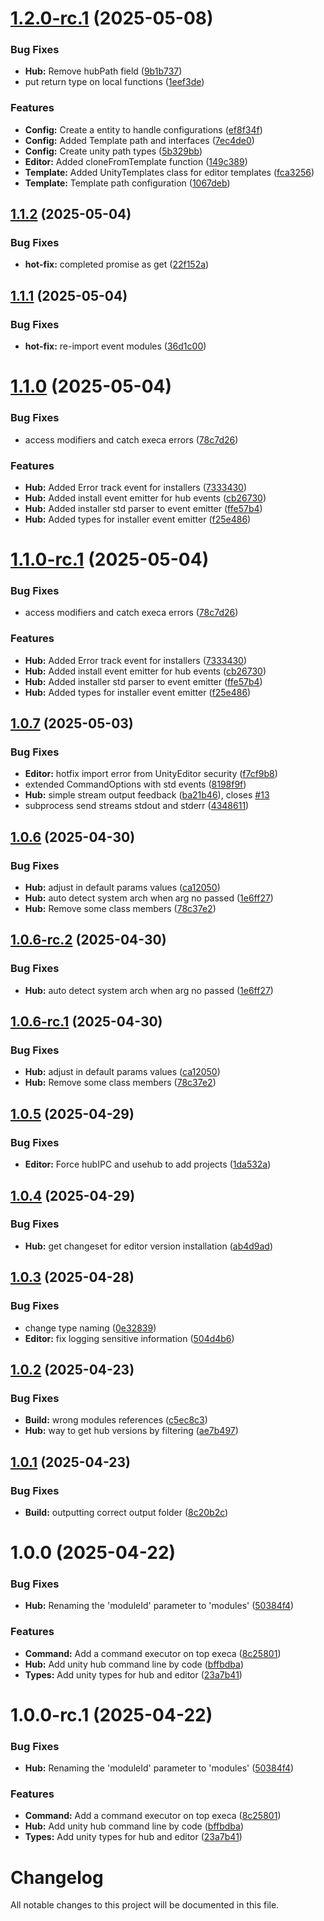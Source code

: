# [1.2.0-rc.1](https://github.com/NoTaskStudios/unity-cli-tools/compare/1.1.2...1.2.0-rc.1) (2025-05-08)


### Bug Fixes

* **Hub:** Remove hubPath field ([9b1b737](https://github.com/NoTaskStudios/unity-cli-tools/commit/9b1b737d90c91322872d715f86c9f7f53ae8c1ea))
* put return type on local functions ([1eef3de](https://github.com/NoTaskStudios/unity-cli-tools/commit/1eef3de26b03481cfc5476caa2d13a62b6fe0bdb))


### Features

* **Config:**  Create a entity to handle configurations ([ef8f34f](https://github.com/NoTaskStudios/unity-cli-tools/commit/ef8f34f143e2dcb1f1585588df23033ac68d3d80))
* **Config:** Added Template path and interfaces ([7ec4de0](https://github.com/NoTaskStudios/unity-cli-tools/commit/7ec4de0d9a22c50094d1ed027d3fa068245a9f73))
* **Config:** Create unity path types ([5b329bb](https://github.com/NoTaskStudios/unity-cli-tools/commit/5b329bb621b715bfaa63ead294d71c7bc8510fe2))
* **Editor:** Added cloneFromTemplate function ([149c389](https://github.com/NoTaskStudios/unity-cli-tools/commit/149c389c3421a8d88b06cdc32e690afa40b68f27))
* **Template:** Added UnityTemplates class for editor templates ([fca3256](https://github.com/NoTaskStudios/unity-cli-tools/commit/fca3256a14c4f8a8af701ced2f6449798f196020))
* **Template:** Template path configuration ([1067deb](https://github.com/NoTaskStudios/unity-cli-tools/commit/1067deb516d3ef7e4d5bb6f26298be44f3763774))

## [1.1.2](https://github.com/NoTaskStudios/unity-cli-tools/compare/1.1.1...1.1.2) (2025-05-04)


### Bug Fixes

* **hot-fix:** completed promise as get ([22f152a](https://github.com/NoTaskStudios/unity-cli-tools/commit/22f152a5da016371719649593a96005a636fa9c5))

## [1.1.1](https://github.com/NoTaskStudios/unity-cli-tools/compare/1.1.0...1.1.1) (2025-05-04)


### Bug Fixes

* **hot-fix:** re-import event modules ([36d1c00](https://github.com/NoTaskStudios/unity-cli-tools/commit/36d1c0011b663c88e321199ab953edc412b10ada))

# [1.1.0](https://github.com/NoTaskStudios/unity-cli-tools/compare/1.0.7...1.1.0) (2025-05-04)


### Bug Fixes

* access modifiers and catch execa errors ([78c7d26](https://github.com/NoTaskStudios/unity-cli-tools/commit/78c7d26e863fecfe6518384335f9f403cf4144e7))


### Features

* **Hub:** Added Error track event for installers ([7333430](https://github.com/NoTaskStudios/unity-cli-tools/commit/7333430a87b2a306e0d9915f2d5bb60baf538698))
* **Hub:** Added install event emitter for hub events ([cb26730](https://github.com/NoTaskStudios/unity-cli-tools/commit/cb26730c94840218dbc6300573dd601003632a33))
* **Hub:** Added installer std parser to event emitter ([ffe57b4](https://github.com/NoTaskStudios/unity-cli-tools/commit/ffe57b4b09a1d921573351526df5e887b23875cf))
* **Hub:** Added types for installer event emitter ([f25e486](https://github.com/NoTaskStudios/unity-cli-tools/commit/f25e48611e0d7b8b49aafea4f0900f65e42cc079))

# [1.1.0-rc.1](https://github.com/NoTaskStudios/unity-cli-tools/compare/1.0.7...1.1.0-rc.1) (2025-05-04)


### Bug Fixes

* access modifiers and catch execa errors ([78c7d26](https://github.com/NoTaskStudios/unity-cli-tools/commit/78c7d26e863fecfe6518384335f9f403cf4144e7))


### Features

* **Hub:** Added Error track event for installers ([7333430](https://github.com/NoTaskStudios/unity-cli-tools/commit/7333430a87b2a306e0d9915f2d5bb60baf538698))
* **Hub:** Added install event emitter for hub events ([cb26730](https://github.com/NoTaskStudios/unity-cli-tools/commit/cb26730c94840218dbc6300573dd601003632a33))
* **Hub:** Added installer std parser to event emitter ([ffe57b4](https://github.com/NoTaskStudios/unity-cli-tools/commit/ffe57b4b09a1d921573351526df5e887b23875cf))
* **Hub:** Added types for installer event emitter ([f25e486](https://github.com/NoTaskStudios/unity-cli-tools/commit/f25e48611e0d7b8b49aafea4f0900f65e42cc079))

## [1.0.7](https://github.com/NoTaskStudios/unity-cli-tools/compare/1.0.6...1.0.7) (2025-05-03)


### Bug Fixes

* **Editor:** hotfix import error from UnityEditor security ([f7cf9b8](https://github.com/NoTaskStudios/unity-cli-tools/commit/f7cf9b886e63df9e7ad2c10ac3351f42a73b9c81))
* extended CommandOptions with std events ([8198f9f](https://github.com/NoTaskStudios/unity-cli-tools/commit/8198f9f5fec330a389405194412310d22b3ab785))
* **Hub:** simple stream output feedback ([ba21b46](https://github.com/NoTaskStudios/unity-cli-tools/commit/ba21b462f3eee168909ae54003936e4c551bcaed)), closes [#13](https://github.com/NoTaskStudios/unity-cli-tools/issues/13)
* subprocess send streams stdout and stderr ([4348611](https://github.com/NoTaskStudios/unity-cli-tools/commit/4348611f96da5fbbed39895ac587a5e6caad1d03))

## [1.0.6](https://github.com/NoTaskStudios/unity-cli-tools/compare/1.0.5...1.0.6) (2025-04-30)


### Bug Fixes

* **Hub:** adjust in default params values ([ca12050](https://github.com/NoTaskStudios/unity-cli-tools/commit/ca120505433e4c6c01c54e1917de564a4883416b))
* **Hub:** auto detect system arch when arg no passed ([1e6ff27](https://github.com/NoTaskStudios/unity-cli-tools/commit/1e6ff27ca37a70014823693489447d8cd2ada9b9))
* **Hub:** Remove some class members ([78c37e2](https://github.com/NoTaskStudios/unity-cli-tools/commit/78c37e2b83197e6d8445bbdeeb23ff4c457eedd0))

## [1.0.6-rc.2](https://github.com/NoTaskStudios/unity-cli-tools/compare/1.0.6-rc.1...1.0.6-rc.2) (2025-04-30)


### Bug Fixes

* **Hub:** auto detect system arch when arg no passed ([1e6ff27](https://github.com/NoTaskStudios/unity-cli-tools/commit/1e6ff27ca37a70014823693489447d8cd2ada9b9))

## [1.0.6-rc.1](https://github.com/NoTaskStudios/unity-cli-tools/compare/1.0.5...1.0.6-rc.1) (2025-04-30)


### Bug Fixes

* **Hub:** adjust in default params values ([ca12050](https://github.com/NoTaskStudios/unity-cli-tools/commit/ca120505433e4c6c01c54e1917de564a4883416b))
* **Hub:** Remove some class members ([78c37e2](https://github.com/NoTaskStudios/unity-cli-tools/commit/78c37e2b83197e6d8445bbdeeb23ff4c457eedd0))

## [1.0.5](https://github.com/NoTaskStudios/unity-cli-tools/compare/1.0.4...1.0.5) (2025-04-29)


### Bug Fixes

* **Editor:** Force hubIPC and usehub to add projects ([1da532a](https://github.com/NoTaskStudios/unity-cli-tools/commit/1da532a5db4cb9d1e7404861e570633b4661be99))

## [1.0.4](https://github.com/NoTaskStudios/unity-cli-tools/compare/1.0.3...1.0.4) (2025-04-29)


### Bug Fixes

* **Hub:** get changeset for editor version installation ([ab4d9ad](https://github.com/NoTaskStudios/unity-cli-tools/commit/ab4d9adaeb3909bf44de5bdbbdde5e9c3ced297f))

## [1.0.3](https://github.com/NoTaskStudios/unity-cli-tools/compare/1.0.2...1.0.3) (2025-04-28)


### Bug Fixes

* change type naming ([0e32839](https://github.com/NoTaskStudios/unity-cli-tools/commit/0e32839146eaa6072dd5f5c54e01033b9a7e1ab6))
* **Editor:** fix logging sensitive information ([504d4b6](https://github.com/NoTaskStudios/unity-cli-tools/commit/504d4b6caaaa62278c68f13193d8a46c38bb3df1))

## [1.0.2](https://github.com/NoTaskStudios/unity-cli-tools/compare/1.0.1...1.0.2) (2025-04-23)


### Bug Fixes

* **Build:** wrong modules references ([c5ec8c3](https://github.com/NoTaskStudios/unity-cli-tools/commit/c5ec8c3e295b147703bd07029d28e081daf78c86))
* **Hub:** way to get hub versions by filtering ([ae7b497](https://github.com/NoTaskStudios/unity-cli-tools/commit/ae7b49742c64c816b3b147ef7feeebf5386ca54c))

## [1.0.1](https://github.com/NoTaskStudios/unity-cli-tools/compare/1.0.0...1.0.1) (2025-04-23)


### Bug Fixes

* **Build:** outputting correct output folder ([8c20b2c](https://github.com/NoTaskStudios/unity-cli-tools/commit/8c20b2c6db2ff83fc37e88ce8e95fc3fce816418))

# 1.0.0 (2025-04-22)


### Bug Fixes

* **Hub:** Renaming the 'moduleId' parameter to 'modules' ([50384f4](https://github.com/NoTaskStudios/unity-cli-tools/commit/50384f41a2c58a18e2da135ffa5ae357a6e20ca7))


### Features

* **Command:** Add a command executor on top execa ([8c25801](https://github.com/NoTaskStudios/unity-cli-tools/commit/8c25801f9a866a92bc95ebed9aa556c8a5574ede))
* **Hub:** Add unity hub command line by code ([bffbdba](https://github.com/NoTaskStudios/unity-cli-tools/commit/bffbdbaf24bb505482ab51d47214f1e9c5e7942c))
* **Types:** Add unity types for hub and editor ([23a7b41](https://github.com/NoTaskStudios/unity-cli-tools/commit/23a7b4172f5d3b80876aaf043b961759cbe4274c))

# 1.0.0-rc.1 (2025-04-22)


### Bug Fixes

* **Hub:** Renaming the 'moduleId' parameter to 'modules' ([50384f4](https://github.com/NoTaskStudios/unity-cli-tools/commit/50384f41a2c58a18e2da135ffa5ae357a6e20ca7))


### Features

* **Command:** Add a command executor on top execa ([8c25801](https://github.com/NoTaskStudios/unity-cli-tools/commit/8c25801f9a866a92bc95ebed9aa556c8a5574ede))
* **Hub:** Add unity hub command line by code ([bffbdba](https://github.com/NoTaskStudios/unity-cli-tools/commit/bffbdbaf24bb505482ab51d47214f1e9c5e7942c))
* **Types:** Add unity types for hub and editor ([23a7b41](https://github.com/NoTaskStudios/unity-cli-tools/commit/23a7b4172f5d3b80876aaf043b961759cbe4274c))

# Changelog

All notable changes to this project will be documented in this file.
